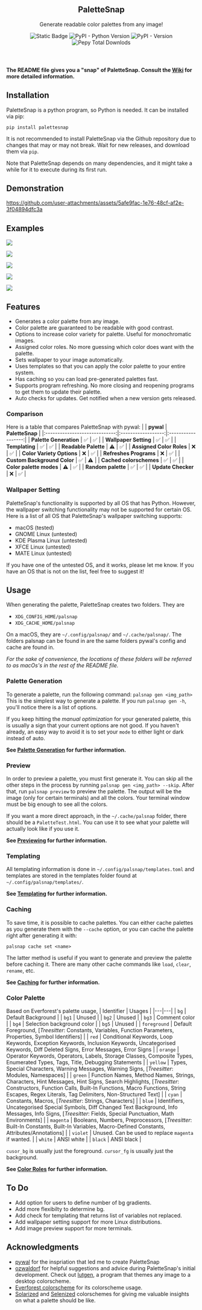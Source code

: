 <header>
    <br>
    <h2 align="center">PaletteSnap</h2>
    <p align="center">
        Generate readable color palettes from any image!
    </p>
    <p align="center">
    <img alt="Static Badge" src="https://img.shields.io/badge/pip_install-palettesnap-blue?style=flat-square">
    <img alt="PyPI - Python Version" src="https://img.shields.io/pypi/pyversions/palettesnap?style=flat-square&color=green">
    <img alt="PyPI - Version" src="https://img.shields.io/pypi/v/palettesnap?style=flat-square&label=PaletteSnap&link=https%3A%2F%2Fpypi.org%2Fproject%2Fpalettesnap%2F">
    <img alt="Pepy Total Downlods" src="https://img.shields.io/pepy/dt/palettesnap?style=flat-square&color=red">
    </p>
</header>

**The README file gives you a "snap" of PaletteSnap. Consult the [Wiki](https://github.com/EmperorEntropy/PaletteSnap/wiki) for more detailed information.**

## Installation
PaletteSnap is a python program, so Python is needed. It can be installed via pip:
```
pip install palettesnap
```
It is not recommended to install PaletteSnap via the Github repository due to changes that may or may not break. Wait for new releases, and download them via `pip`.

Note that PaletteSnap depends on many dependencies, and it might take a while for it to execute during its first run.

## Demonstration

https://github.com/user-attachments/assets/5afe9fac-1e76-48cf-af2e-3f04894dfc3a

## Examples
![](https://snipboard.io/1qmeQW.jpg)

![](https://snipboard.io/Ip5cmw.jpg)

![](https://snipboard.io/Bz312i.jpg)

![](https://snipboard.io/v0yMEf.jpg)

![](https://snipboard.io/GisUZQ.jpg)

## Features
- Generates a color palette from any image.
- Color palette are guaranteed to be readable with good contrast.
- Options to increase color variety for palette. Useful for monochromatic images.
- Assigned color roles. No more guessing which color does want with the palette.
- Sets wallpaper to your image automatically.
- Uses templates so that you can apply the color palette to your entire system.
- Has caching so you can load pre-generated palettes fast.
- Supports program refreshing. No more closing and reopening programs to get them to update their palette.
- Auto checks for updates. Get notified when a new version gets released.

### Comparison
Here is a table that compares PaletteSnap with pywal:
|                               |      **pywal**     |   **PaletteSnap**  |
|:-----------------------------:|:------------------:|:------------------:|
|       **Palette Generation**      | :white_check_mark: | :white_check_mark: |
|     **Wallpaper Setting**     | :white_check_mark: | :white_check_mark: |
|         **Templating**        | :white_check_mark: | :white_check_mark: |
|      **Readable Palette**     |      :warning:     | :white_check_mark: |
| **Assigned Color Roles** |         :x:        | :white_check_mark: |
| **Color Variety Options** |         :x:        | :white_check_mark: |
|     **Refreshes Programs**    |         :x:        | :white_check_mark: |
|  **Custom Background Color**  | :white_check_mark: |         :warning:        |
|    **Cached colorschemes**    | :white_check_mark: | :white_check_mark: |
|    **Color palette modes**    |  :warning: |     :white_check_mark:     |
|     **Random palette**        | :white_check_mark: | :white_check_mark: |
|     **Update Checker**    |         :x:        | :white_check_mark: |

### Wallpaper Setting
PaletteSnap's functionality is supported by all OS that has Python. However, the wallpaper switching functionality may not be supported for certain OS. Here is a list of all OS that PaletteSnap's wallpaper switching supports:
- macOS (tested)
- GNOME Linux (untested)
- KDE Plasma Linux (untested)
- XFCE Linux (untested)
- MATE Linux (untested)

If you have one of the untested OS, and it works, please let me know. If you have an OS that is not on the list, feel free to suggest it!

## Usage
When generating the palette, PaletteSnap creates two folders. They are
- `XDG_CONFIG_HOME/palsnap`
- `XDG_CACHE_HOME/palsnap`

On a macOS, they are `~/.config/palsnap/` and `~/.cache/palsnap/`. The folders palsnap can be found in are the same folders pywal's config and cache are found in.

*For the sake of convenience, the locations of these folders will be referred to as macOs's in the rest of the README file.*

### Palette Generation
To generate a palette, run the following command:
`palsnap gen <img_path>`
This is the simplest way to generate a palette. If you run `palsnap gen -h`, you'll notice there is a list of options.

If you keep hitting the *manual optimization* for your generated palette, this is usually a sign that your current options are not good. If you haven't already, an easy way to avoid it is to set your `mode` to either light or dark instead of auto.

**See [Palette Generation](https://github.com/EmperorEntropy/PaletteSnap/wiki/Palette-Generation) for further information.**

### Preview
In order to preview a palette, you must first generate it. You can skip all the other steps in the process by running `palsnap gen <img_path> --skip`. After that, run `palsnap preview` to preview the palette. The output will be the image (only for certain terminals) and all the colors. Your terminal window must be big enough to see all the colors. 

If you want a more direct approach, in the `~/.cache/palsnap` folder, there should be a `PaletteTest.html`. You can use it to see what your palette will actually look like if you use it.

**See [Previewing](https://github.com/EmperorEntropy/PaletteSnap/wiki/Previewing) for further information.**

### Templating
All templating information is done in `~/.config/palsnap/templates.toml` and templates are stored in the templates folder found at `~/.config/palsnap/templates/`.

**See [Templating](https://github.com/EmperorEntropy/PaletteSnap/wiki/Templating) for further information.**

### Caching
To save time, it is possible to cache palettes. You can either cache palettes as you generate them with the `--cache` option, or you can cache the palette right after generating it with:
```
palsnap cache set <name>
```
The latter method is useful if you want to generate and preview the palette before caching it. There are many other cache commands like `load`, `clear`, `rename`, etc.

**See [Caching](https://github.com/EmperorEntropy/PaletteSnap/wiki/Caching) for further information.**

### Color Palette
Based on Everforest's palette usage,
| Identifier | Usages |
|---|---|
| `bg` | Default Background |
| `bg1` | Unused |
| `bg2` | Unused |
| `bg3` | Comment color |
| `bg4` | Selection background color |
| `bg5` | Unused |
| `foreground` | Default Foreground, [_Treesitter_: Constants, Variables, Function Parameters, Properties, Symbol Identifiers] |
| `red` | Conditional Keywords, Loop Keywords, Exception Keywords, Inclusion Keywords, Uncategorised Keywords, Diff Deleted Signs, Error Messages, Error Signs |
| `orange` | Operator Keywords, Operators, Labels, Storage Classes, Composite Types, Enumerated Types, Tags, Title, Debugging Statements |
| `yellow` | Types, Special Characters, Warning Messages, Warning Signs, [_Treesitter_: Modules, Namespaces] |
| `green` | Function Names, Method Names, Strings, Characters, Hint Messages, Hint Signs, Search Highlights, [_Treesitter_: Constructors, Function Calls, Built-In Functions, Macro Functions, String Escapes, Regex Literals, Tag Delimiters, Non-Structured Text] |
| `cyan` | Constants, Macros, [_Treesitter_: Strings, Characters] |
| `blue` | Identifiers, Uncategorised Special Symbols, Diff Changed Text Background, Info Messages, Info Signs, [_Treesitter_: Fields, Special Punctuation, Math Environments] |
| `magenta` | Booleans, Numbers, Preprocessors, [_Treesitter_: Built-In Constants, Built-In Variables, Macro-Defined Constants, Attributes/Annotations] |
| `violet` | Unused. Can be used to replace `magenta` if wanted. |
| `white` | ANSI white |
| `black` | ANSI black |

`cusor_bg` is usually just the foreground. `cursor_fg` is usually just the background.

**See [Color Roles](https://github.com/EmperorEntropy/PaletteSnap/wiki/Color-Roles) for further information.**

## To Do
- Add option for users to define number of bg gradients.
- Add more flexibilty to determine bg.
- Add check for templating that returns list of variables not replaced.
- Add wallpaper setting support for more Linux distributions.
- Add image preview support for more terminals.

## Acknowledgments
- [pywal](https://github.com/dylanaraps/pywal) for the inspriation that led me to create PaletteSnap
- [ozwaldorf](https://github.com/ozwaldorf/) for helpful suggestions and advice during PaletteSnap's initial development. Check out [lutgen](https://github.com/ozwaldorf/lutgen-rs), a program that themes any image to a desktop colorscheme.
- [Everforest colorscheme](https://github.com/sainnhe/everforest/) for its colorscheme usage.
- [Solarized](https://github.com/altercation/solarized) and [Selenized](https://github.com/jan-warchol/selenized) colorschemes for giving me valuable insights on what a palette should be like.
